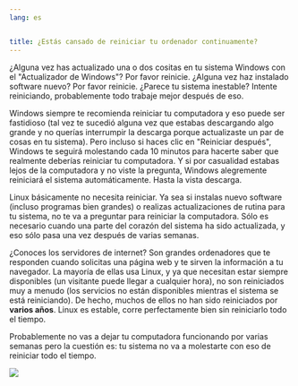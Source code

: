 ```yaml
---
lang: es


title: ¿Estás cansado de reiniciar tu ordenador continuamente?
---
```


¿Alguna vez has actualizado una o dos cositas en tu sistema Windows con el "Actualizador de Windows"? Por favor reinicie. ¿Alguna vez haz instalado software nuevo? Por favor reinicie. ¿Parece tu sistema inestable? Intente reiniciando, probablemente todo trabaje mejor después de eso.

Windows siempre te recomienda reiniciar tu computadora y eso puede ser fastidioso (tal vez te sucedió alguna vez que estabas descargando algo grande y no querías interrumpir la descarga porque actualizaste un par de cosas en tu sistema). Pero incluso si haces clic en "Reiniciar después", Windows te seguirá molestando cada 10 minutos para hacerte saber que realmente deberías reiniciar tu computadora. Y si por casualidad estabas lejos de la computadora y no viste la pregunta, Windows alegremente reiniciará el sistema automáticamente. Hasta la vista descarga.

Linux básicamente no necesita reiniciar. Ya sea si instalas nuevo software (incluso programas bien grandes) o realizas actualizaciones de rutina para tu sistema, no te va a preguntar para reiniciar la computadora. Sólo es necesario cuando una parte del corazón del sistema ha sido actualizada, y eso sólo pasa una vez después de varias semanas.

¿Conoces los servidores de internet? Son grandes ordenadores que te responden cuando solicitas una página web y te sirven la información a tu navegador. La mayoría de ellas usa Linux, y ya que necesitan estar siempre disponibles (un visitante puede llegar a cualquier hora), no son reiniciados muy a menudo (los servicios no están disponibles mientras el sistema se está reiniciando). De hecho, muchos de ellos no han sido reiniciados por <b>varios años</b>. Linux es estable, corre perfectamente bien sin reiniciarlo todo el tiempo.

Probablemente no vas a dejar tu computadora funcionando por varias semanas pero la cuestión es: tu sistema no va a molestarte con eso de reiniciar todo el tiempo.


<img src="Images/reboot_all_the_time_thumb.png" />





